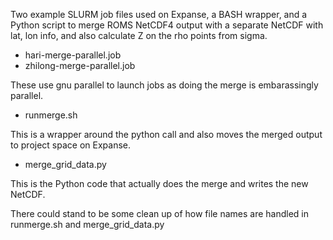 Two example SLURM job files used on Expanse, a BASH wrapper, and a Python script to merge ROMS NetCDF4 output with a separate NetCDF with lat, lon info, and also calculate Z on the rho points from sigma.

- hari-merge-parallel.job
- zhilong-merge-parallel.job

These use gnu parallel to launch jobs as doing the merge is embarassingly parallel. 

- runmerge.sh

This is a wrapper around the python call and also moves the merged output to project space on Expanse.

- merge_grid_data.py

This is the Python code that actually does the merge and writes the new NetCDF.

There could stand to be some clean up of how file names are handled in runmerge.sh and merge_grid_data.py
